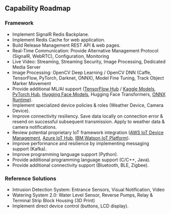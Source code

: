 ## Capability Roadmap

### Framework

- Implement SignalR Redis Backplane.
- Implement Redis Cache for web application.
- Build Release Management REST API & web pages.
- Real-Time Communication: Provide Alternative Management Protocol (SignalR, WebRTC), Configuration, Monitoring
- Live Video: Streaming, Streaming Security, Image Processing, Dedicated Media Server
- Image Processing: OpenCV Deep Learning / OpenCV DNN (Caffe, TensorFlow, PyTorch, Darknet, ONNX), Model Fine Tuning, Track Object Marker Movement
- Provide additional ML/AI support ([TensorFlow Hub](https://tfhub.dev/) / [Kaggle Models](https://www.kaggle.com/models), [PyTorch Hub](https://pytorch.org/hub/), [Hugging Face Models](https://huggingface.co/docs/transformers/), Hugging Face Transformers, [ONNX Runtime](https://onnxruntime.ai/)).
- Implement specialized device policies & roles (Weather Device, Camera Device).
- Improve connectivity resiliency. Save data locally on connection error & resend on successful subsequent transmission. Apply to weather data & camera notifications.
- Review potential proprietary IoT framework integration ([AWS IoT Device Management](https://aws.amazon.com/iot-device-management/), [Azure IoT Hub](https://azure.microsoft.com/products/iot-hub/), [IBM Watson IoT Platform](https://internetofthings.ibmcloud.com/)).
- Improve performance and resilience by implementing messaging support (Kafka).
- Improve programming language support (Python).
- Provide additional programming language support (C/C++, Java).
- Provide additional connectivity support (Bluetooth, BLE, Zigbee).

### Reference Solutions

- Intrusion Detection System: Entrance Sensors, Visual Notification, Video
- Watering System 2.0: Water Level Sensor, Reverse Pumps, Relay & Terminal Strip Block Housing (3D Print)
- Implement direct device control (buttons, LCD display).